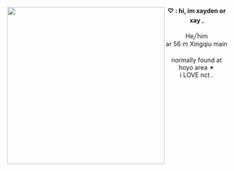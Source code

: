 <img align="left" src="https://i.pinimg.com/736x/cd/f0/b2/cdf0b22efbbc920e37bd91b47a5a23e5.jpg" width="360"> <p align="center"> **♡ : hi, im xayden or xay 𓈒** <br>
<br> He╱him <br> ar 56 ᰔ Xingqiu main <br> <br> normally found at hoyo area ✶ <br> i LOVE nct . </p>

<br>

